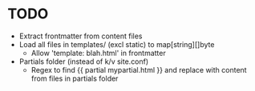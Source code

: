 # TODO

- Extract frontmatter from content files
- Load all files in templates/ (excl static) to map[string][]byte
  - Allow 'template: blah.html' in frontmatter
- Partials folder (instead of k/v site.conf)
  - Regex to find {{ partial mypartial.html }} and replace with content from files in partials folder
